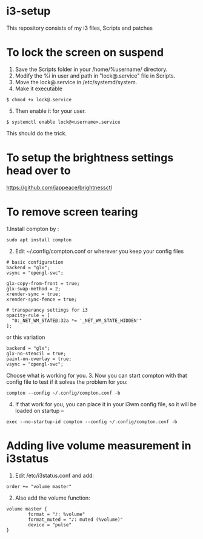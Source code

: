 # i3-setup
This repository consists of my i3 files, Scripts and patches 

# To lock the screen on suspend
  1. Save the Scripts folder in your /home/%username/ directory.
  2. Modify the %i in user and path in "lock@.service" file in Scripts. 
  3. Move the lock@.service in /etc/systemd/system.
  4. Make it executable
  
  ```
  $ chmod +x lock@.service
  ```
  5. Then enable it for your user.
  
  ```
  $ systemctl enable lock@<username>.service
  ```
   This should do the trick.
   
# To setup the brightness settings head over to 
  https://github.com/jappeace/brightnessctl
# To remove screen tearing 
  1.Install compton by :
  
  ```
  sudo apt install compton
  ```
  2. Edit ~/.config/compton.conf or wherever you keep your config files
  
  ```
  # basic configuration
backend = "glx";
vsync = "opengl-swc";

glx-copy-from-front = true;
glx-swap-method = 2;
xrender-sync = true;
xrender-sync-fence = true;

# transparancy settings for i3
opacity-rule = [
    "0:_NET_WM_STATE@:32a *= '_NET_WM_STATE_HIDDEN'"
];
```
or this variation
```
backend = "glx";
glx-no-stencil = true;
paint-on-overlay = true;
vsync = "opengl-swc";
```
Choose what is working for you.
3. Now you can start compton with that config file to test if it solves the problem for you:
```
compton --config ~/.config/compton.conf -b
```
4. If that work for you, you can place it in your i3wm config file, so it will be loaded on startup –
```
exec --no-startup-id compton --config ~/.config/compton.conf -b
```
# Adding live volume measurement in i3status
1. Edit /etc/i3status.conf and add: 
```
order += "volume master"
```
2. Also add the volume function:
```
volume master {
        format = "♪: %volume"
        format_muted = "♪: muted (%volume)"
        device = "pulse"
}
```
   

  
  
  

  
  

